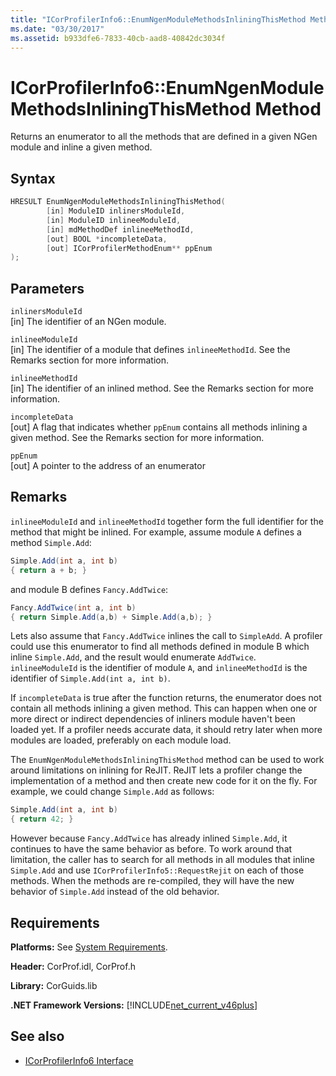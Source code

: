 ```yaml
---
title: "ICorProfilerInfo6::EnumNgenModuleMethodsInliningThisMethod Method"
ms.date: "03/30/2017"
ms.assetid: b933dfe6-7833-40cb-aad8-40842dc3034f
---
```

# ICorProfilerInfo6::EnumNgenModuleMethodsInliningThisMethod Method

Returns an enumerator to all the methods that are defined in a given NGen module and inline a given method.

## Syntax

```cpp
HRESULT EnumNgenModuleMethodsInliningThisMethod(
        [in] ModuleID inlinersModuleId,
        [in] ModuleID inlineeModuleId,
        [in] mdMethodDef inlineeMethodId,
        [out] BOOL *incompleteData,
        [out] ICorProfilerMethodEnum** ppEnum
);
```

## Parameters

`inlinersModuleId`\
[in] The identifier of an NGen module.

`inlineeModuleId`\
[in] The identifier of a module that defines `inlineeMethodId`. See the Remarks section for more information.

`inlineeMethodId`\
[in] The identifier of an inlined method. See the Remarks section for more information.

`incompleteData`\
[out] A flag that indicates whether `ppEnum` contains all methods inlining a given method.  See the Remarks section for more information.

`ppEnum`\
[out] A pointer to the address of an enumerator

## Remarks

`inlineeModuleId` and `inlineeMethodId` together form the full identifier for the method that might be inlined. For example, assume module `A` defines a method `Simple.Add`:

```csharp
Simple.Add(int a, int b)
{ return a + b; }
```

and module B defines `Fancy.AddTwice`:

```csharp
Fancy.AddTwice(int a, int b)
{ return Simple.Add(a,b) + Simple.Add(a,b); }
```

Lets also assume that `Fancy.AddTwice` inlines the call to `SimpleAdd`. A profiler could use this enumerator to find all methods defined in module B which inline `Simple.Add`, and the result would enumerate `AddTwice`.  `inlineeModuleId` is the identifier of module `A`, and `inlineeMethodId` is the identifier of `Simple.Add(int a, int b)`.

If `incompleteData` is true after the function returns, the enumerator does not contain all methods inlining a given method. This can happen when one or more direct or indirect dependencies of inliners module haven't been loaded yet. If a profiler needs accurate data, it should retry later when more modules are loaded, preferably on each module load.

The `EnumNgenModuleMethodsInliningThisMethod` method can be used to work around limitations on inlining for ReJIT. ReJIT lets a profiler change the implementation of a method and then create new code for it on the fly. For example, we could change `Simple.Add` as follows:

```csharp
Simple.Add(int a, int b)
{ return 42; }
```

However because `Fancy.AddTwice` has already inlined `Simple.Add`, it continues to have the same behavior as before. To work around that limitation, the caller has to search for all methods in all modules that inline `Simple.Add` and use `ICorProfilerInfo5::RequestRejit` on each of those methods. When the methods are re-compiled, they will have the new behavior of `Simple.Add` instead of the old behavior.

## Requirements

**Platforms:** See [System Requirements](../../../../docs/framework/get-started/system-requirements.md).

**Header:** CorProf.idl, CorProf.h

**Library:** CorGuids.lib

**.NET Framework Versions:** [!INCLUDE[net_current_v46plus](../../../../includes/net-current-v46plus-md.md)]

## See also

- [ICorProfilerInfo6 Interface](icorprofilerinfo6-interface.md)
